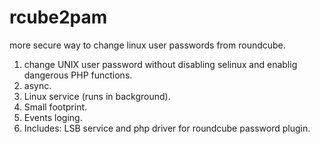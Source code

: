 rcube2pam
==============

more secure way to change linux user passwords from roundcube.

1. change UNIX user password without disabling selinux and enablig dangerous PHP functions.
2. async.
3. Linux service (runs in background).
4. Small footprint.
5. Events loging.
6. Includes: LSB service and php driver for roundcube password plugin.
